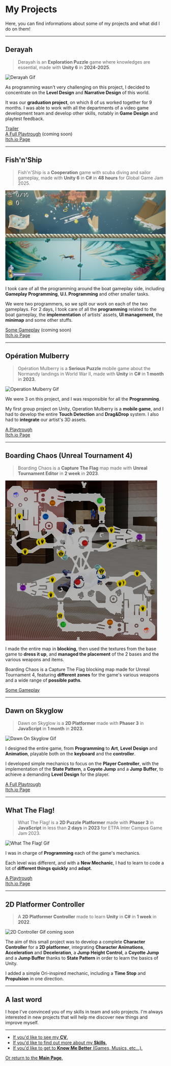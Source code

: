 # My Projects

Here, you can find informations about some of my projects and what did I do on them!

***

## Derayah
> Derayah is an **Exploration Puzzle** game where knowledges are essential, made with **Unity 6** in **2024-2025**.

![Derayah Gif](../Documents/Gifs/derayahGif.gif)

As programming wasn't very challenging on this project, I decided to concentrate on the **Level Design** and **Narrative Design** of this world.

It was our **graduation project**, on which 8 of us worked together for 9 months. I was able to work with all the departments of a video game development team and develop other skills, notably in **Game Design** and playtest feedback.

[Trailer](https://www.youtube.com/watch?v=v5ajwtJz154)  
[A Full Playtrough]() (coming soon)  
[Itch.io Page](https://john-gd.itch.io/airavata)

***

## Fish'n'Ship
> Fish'n'Ship is a **Cooperation** game with scuba diving and sailor gameplay, made with **Unity 6** in **C#** in **48 hours** for Global Game Jam 2025.

![Fish'n'Ship Screenshot](../Documents/Pictures/fishNShip.png)

I took care of all the programming around the boat gameplay side, including **Gameplay Programming**, **U.I. Programming** and other smaller tasks.

We were two programmers, so we split our work on each of the two gameplays. For 2 days, I took care of all the **programming** related to the boat gameplay, the **implementation** of artists' assets, **UI management**, the **minimap** and some other stuffs.

[Some Gameplay]() (coming soon)  
[Itch.io Page](https://alanoixdecocow.itch.io/fish-n-ship)

***

## Opération Mulberry
> Opération Mulberry is a **Serious Puzzle** mobile game about the Normandy landings in World War II, made with **Unity** in **C#** in **1 month** in **2023**.

![Operation Mulberry Gif](../Documents/Gifs/OperationMulberry.gif)


We were 3 on this project, and I was responsible for all the **Programming**.

My first group project on Unity, Operation Mulberry is a **mobile game**, and I had to develop the entire **Touch Detection** and **Drag&Drop** system. I also had to **integrate** our artist's 3D assets.

[A Playtrough](https://www.youtube.com/watch?v=7NWKX2iD1_A)  
[Itch.io Page](https://john-gd.itch.io/ps3)

***

## Boarding Chaos (Unreal Tournament 4)
> Boarding Chaos is a **Capture The Flag** map made with **Unreal Tournament Editor** in **2 week** in **2023**.

![Boarding Chaos Gif](../Documents/Pictures/mapBoardingChaos.png)


I made the entire map in **blocking**, then used the textures from the base game to **dress it up**, and **managed the placement** of the 2 bases and the various weapons and items.

Boarding Chaos is a Capture The Flag blocking map made for Unreal Tournament 4, featuring **different zones** for the game's various weapons and a wide range of **possible paths**.

[Some Gameplay](https://www.youtube.com/watch?v=7EFZHr2oBxU) 

***

## Dawn on Skyglow
> Dawn on Skyglow is a **2D Platformer** made with **Phaser 3** in **JavaScript** in **1 month** in **2023**.

![Dawn On Skyglow Gif](../Documents/Gifs/dawnOnSkyglowGif.gif)

I designed the entire game, from **Programming** to **Art**, **Level Design** and **Animation**, playable both on the **keyboard** and the **controller**.

I developed simple mechanics to focus on the **Player Controller**, with the implementation of the **State Pattern**, a **Coyote Jump** and a **Jump Buffer**, to achieve a demanding **Level Design** for the player.
 
[A Full Playtrough](https://www.youtube.com/watch?v=lvoJxfqtgMc)   
[Itch.io Page](https://marinaussant.itch.io/dawn-on-skyglow)

***

## What The Flag!
> What The Flag! is a **2D Puzzle Platformer** made with **Phaser 3** in **JavaScript** in less than **2 days** in **2023** for ETPA Inter Campus Game Jam 2023.

![What The Flag! Gif](../Documents/Gifs/whatTheFlag!Gif.gif)

I was in charge of **Programming** each of the game's mechanics.

Each level was different, and with a **New Mechanic**, I had to learn to code a lot of **different things quickly** and **adapt**.

[A Playtrough](https://youtu.be/XPo3reLPVV8)   
[Itch.io Page](https://maerys.itch.io/what-the-flag)

***

## 2D Platformer Controller
> A **2D Platformer Controller** made to learn **Unity** in **C#** in **1 week** in **2022**.

![2D Controller Gif](lienGithub) coming soon

The aim of this small project was to develop a complete **Character Controller** for a **2D platformer**, integrating **Character Animations**, **Acceleration** and **Deceleration**, a **Jump Height Control**, a **Coyotte Jump** and a **Jump Buffer** thanks to **State Pattern** in order to learn the basics of Unity.

I added a simple Ori-inspired mechanic, including a **Time Stop** and **Propulsion** in one direction.

***

## A last word

I hope I've convinced you of my skills in team and solo projects. I'm always interested in new projects that will help me discover new things and improve myself.   

***

- [If you'd like to see my **CV**.](../Documents/AussantMarin(cvTemp).pdf)
- [If you'd like to find out more about my **Skills**.](../Skills/MySkills.md)
- [If you'd like to get to **Know Me Better** (Games, Musics, etc...).](../WhatILike/WhatILike.md)   

[Or return to the **Main Page**.](../README.md)

